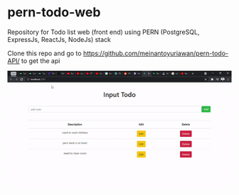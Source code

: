 # pern-todo-web
Repository for Todo list web (front end) using PERN (PostgreSQL, ExpressJs, ReactJs, NodeJs) stack

Clone this repo and go to https://github.com/meinantoyuriawan/pern-todo-API/ to get the api

![CRUD App](ezgif-2-58f28ba9de18.gif)
